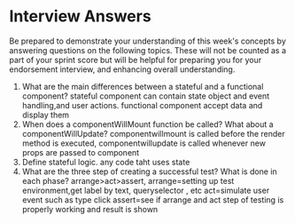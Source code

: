 # Interview Answers
Be prepared to demonstrate your understanding of this week's concepts by answering questions on the following topics. These will not be counted as a part of your sprint score but will be helpful for preparing you for your endorsement interview, and enhancing overall understanding.

1. What are the main differences between a stateful and a functional component?
    stateful component can contain state object and event handling,and user actions.
    functional component accept data and display them
2. When does a componentWillMount function be called? What about a componentWillUpdate?
    componentwillmount is called before the render method is executed,
    componentwillupdate is called whenever new props are passed to component
3. Define stateful logic.
    any code taht uses state
4. What are the three step of creating a successful test? What is done in each phase?
    arrange>act>assert,
    arrange=setting up test environment,get label by text, queryselector , etc
    act=simulate user event such as type click
    assert=see if arrange and act step of testing is properly working and result is shown
